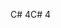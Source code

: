 <span data-ttu-id="df881-101">C# 4</span><span class="sxs-lookup"><span data-stu-id="df881-101">C# 4</span></span>

